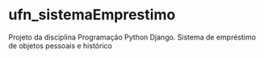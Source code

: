 # ufn_sistemaEmprestimo
Projeto da disciplina Programação Python Django. Sistema de empréstimo de objetos pessoais e histórico
